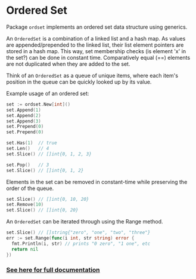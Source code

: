 # Ordered Set

Package `ordset` implements an ordered set data structure using generics.

An `OrderedSet` is a combination of a linked list and a hash map. As values are appended/prepended to the linked list,
their list element pointers are stored in a hash map. This way, set membership checks (is element 'x' in the set?)
can be done in constant time. Comparatively equal (==) elements are not duplicated when they are added to the set.

Think of an `OrderedSet` as a queue of unique items, where each item's position in the queue can be quickly looked up by its value.

Example usage of an ordered set:

```go
set := ordset.New[int]()
set.Append(1)
set.Append(2)
set.Append(3)
set.Prepend(0)
set.Prepend(0)

set.Has(1)  // true
set.Len()   // 4
set.Slice() // []int{0, 1, 2, 3}

set.Pop()   // 3
set.Slice() // []int{0, 1, 2}
```

Elements in the set can be removed in constant-time while preserving the order of the queue.

```go
set.Slice() // []int{0, 10, 20}
set.Remove(10)
set.Slice() // []int{0, 20}
```

An `OrderedSet` can be iterated through using the Range method.

```go
set.Slice() // []string{"zero", "one", "two", "three"}
err := set.Range(func(i int, str string) error {
  fmt.Println(i, str) // prints "0 zero", "1 one", etc
  return nil
})
```

### [See here for full documentation](https://pkg.go.dev/github.com/kklash/ordset)
